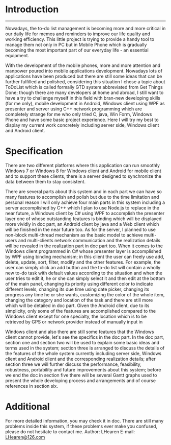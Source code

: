# Introduction
--------------
Nowadays, the to-do list management is becoming more and more critical in our daily life for memos and reminders to improve our life quality and working efficiency. This little project is trying to provide a handy tool to manage them not only in PC but in Mobile Phone which is gradually becoming the most important part of our everyday life - an essential equipment.

With the development of the mobile phones, more and more attention and manpower poured into mobile applications development. Nowadays lots of applications have been produced but there are still some ideas that can be further fulfilled and polished, considering this situation I chose a topic about ToDoList which is called formally GTD system abbreviated from Get Things Done; though there are many developers at home and abroad, I still want to have a try to challenge myself in this field with bran-new developing skills (for me only), mobile development in Android, Windows client using WPF as presenter and server using C++ network programming which are completely strange for me who only tried C, java, Win Form, Windows Phone and have some basic project experience. Here I will try my best to display my current work concretely including server side, Windows client and Android client.

# Specification
There are two different platforms where this application can run smoothly Windows 7 or Windows 8 for Windows client and Android for mobile client and to support these clients, there is a server designed to synchronize the data between them to stay consistent.

There are several parts about this system and in each part we can have so many features to accomplish and polish but due to the time limitation and personal reason I will only achieve four main parts in this system including a server accomplished by C++ which I plan to use Node.js to replace in the near future, a Windows client by C# using WPF to accomplish the presenter layer one of whose outstanding features is binding which will be displayed more vividly in doc part, an Android client by java and a Web client which will be finished in the near future too.
As for the server, I planned to use non-block multi-thread mechanism as the basic model to achieve multi-users and multi-clients network communication and the realization details will be revealed in the realization part in doc part too.
When it comes to the Windows client programmed in C# whose presenter layer is accomplished by WPF using binding mechanism; in this client the user can freely use add, delete, update, sort, filter, modify and the other features. For example, the user can simply click an add button and the to-do list will contain a wholly new to-do task with default values according to the situation and when the user tries to edit it, he or she can simply select it and then edit at the bottom of the main panel, changing its priority using different color to indicate different levels, changing its due time using date picker, changing its progress any time he or she wants, customizing the color of the whole item, changing the category and location of the task and there are still more which will be detailed in doc part.
Given the Android client, due to its simplicity, only some of the features are accomplished compared to the Windows client except for one specialty, the location which is to be retrieved by GPS or network provider instead of manually input in


Windows client and also there are still some features that the Windows client cannot provide, let's see the specifics in the doc part.
In the doc part, section one and section two will be used to explain some basic ideas and terms used in the system; section three is arranged to discuss the details of the features of the whole system currently including server side, Windows client and Android client and the corresponding realization details; after section three we will further discuss the performance, feasibility, robustness, portability and future improvements about this system; before we end the doc in section five there will be several Gantt graphs used to present the whole developing process and arrangements and of course references in section six.

# Additional
For more detailed information, you may check it in doc.
There are still many problems inside this system, if these problems ever make you confused, please do not hesitate to contact me.
Author: LHearen
E-mail: LHearen@126.com
